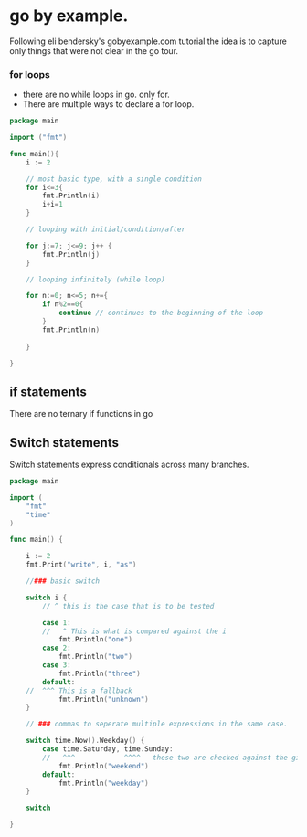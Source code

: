 # go by example.
Following eli bendersky's gobyexample.com tutorial the idea is to capture only things that were not clear in the go tour.


### for loops

- there are no while loops in go. only for.
- There are multiple ways to declare a for loop.

```go
package main

import ("fmt")

func main(){
    i := 2

    // most basic type, with a single condition
    for i<=3{
        fmt.Println(i)
        i+i=1
    }

    // looping with initial/condition/after 

    for j:=7; j<=9; j++ {
        fmt.Println(j)
    }

    // looping infinitely (while loop)

    for n:=0; n<=5; n+={
        if n%2==0{
            continue // continues to the beginning of the loop
        }
        fmt.Println(n)
        
    }

}
```

## if statements

There are no ternary if functions in go

## Switch statements

Switch statements express conditionals across many branches.

```go
package main

import (
    "fmt"
    "time"
)

func main() {

    i := 2
    fmt.Print("write", i, "as")

    //### basic switch

    switch i {
        // ^ this is the case that is to be tested

        case 1:
        //   ^ This is what is compared against the i
            fmt.Println("one")
        case 2:
            fmt.Println("two")
        case 3:
            fmt.Println("three")
        default:
    //  ^^^ This is a fallback    
            fmt.Println("unknown")
    }

    // ### commas to seperate multiple expressions in the same case.

    switch time.Now().Weekday() {
        case time.Saturday, time.Sunday:
        //   ^^^            ^^^^   these two are checked against the given thing.
            fmt.Println("weekend")
        default:
            fmt.Println("weekday")
    }

    switch

}